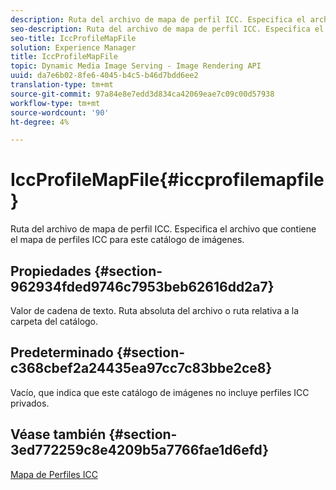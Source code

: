 ```yaml
---
description: Ruta del archivo de mapa de perfil ICC. Especifica el archivo que contiene el mapa de perfiles ICC para este catálogo de imágenes.
seo-description: Ruta del archivo de mapa de perfil ICC. Especifica el archivo que contiene el mapa de perfiles ICC para este catálogo de imágenes.
seo-title: IccProfileMapFile
solution: Experience Manager
title: IccProfileMapFile
topic: Dynamic Media Image Serving - Image Rendering API
uuid: da7e6b02-8fe6-4045-b4c5-b46d7bdd6ee2
translation-type: tm+mt
source-git-commit: 97a84e8e7edd3d834ca42069eae7c09c00d57938
workflow-type: tm+mt
source-wordcount: '90'
ht-degree: 4%

---
```



# IccProfileMapFile{#iccprofilemapfile}

Ruta del archivo de mapa de perfil ICC. Especifica el archivo que contiene el mapa de perfiles ICC para este catálogo de imágenes.

## Propiedades {#section-962934fded9746c7953beb62616dd2a7}

Valor de cadena de texto. Ruta absoluta del archivo o ruta relativa a la carpeta del catálogo.

## Predeterminado {#section-c368cbef2a24435ea97cc7c83bbe2ce8}

Vacío, que indica que este catálogo de imágenes no incluye perfiles ICC privados.

## Véase también {#section-3ed772259c8e4209b5a7766fae1d6efd}

[Mapa de Perfiles ICC](../../../../../is-api/image-catalog/image-serving-api-ref/c-image-catalog-reference/c-icc-profile-map-reference/c-icc-profile-map-reference.md#concept-57b9148ce55249cd825cb7ee19ed057c)
